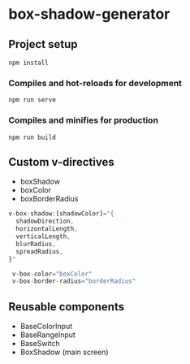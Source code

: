 # box-shadow-generator

## Project setup
```
npm install
```

### Compiles and hot-reloads for development
```
npm run serve
```

### Compiles and minifies for production
```
npm run build
```
## Custom v-directives
- boxShadow
- boxColor
- boxBorderRadius

```js
v-box-shadow:[shadowColor]="{
  shadowDirection,
  horizontalLength,
  verticalLength,
  blurRadius,
  spreadRadius,
}"
```

``` js
 v-box-color="boxColor"
 v-box-border-radius="borderRadius"
```

## Reusable components
- BaseColorInput
- BaseRangeInput
- BaseSwitch
- BoxShadow (main screen)
